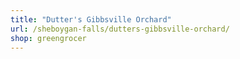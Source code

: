 ```yaml
---
title: "Dutter's Gibbsville Orchard"
url: /sheboygan-falls/dutters-gibbsville-orchard/
shop: greengrocer
---
```

